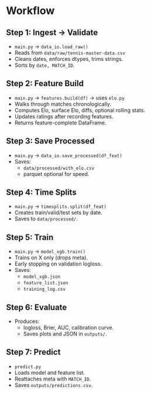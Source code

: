 # Workflow

## Step 1: Ingest → Validate

- `main.py` → `data_io.load_raw()`
- Reads from `data/raw/tennis-master-data.csv`
- Cleans dates, enforces dtypes, trims strings.
- Sorts by `date, MATCH_ID`.

## Step 2: Feature Build

- `main.py` → `features.build(df)` → uses `elo.py`
- Walks through matches chronologically.
- Computes Elo, surface Elo, diffs, optional rolling stats.
- Updates ratings after recording features.
- Returns feature-complete DataFrame.

## Step 3: Save Processed

- `main.py` → `data_io.save_processed(df_feat)`
- Saves:
  - `data/processed/with_elo.csv`
  - parquet optional for speed.

## Step 4: Time Splits

- `main.py` → `timesplits.split(df_feat)`
- Creates train/valid/test sets by date.
- Saves to `data/processed/`.

## Step 5: Train

- `main.py` → `model_xgb.train()`
- Trains on X only (drops meta).
- Early stopping on validation logloss.
- Saves:
  - `model_xgb.json`
  - `feature_list.json`
  - `training_log.csv`

## Step 6: Evaluate

- Produces:
  - logloss, Brier, AUC, calibration curve.
  - Saves plots and JSON in `outputs/`.

## Step 7: Predict

- `predict.py`
- Loads model and feature list.
- Reattaches meta with `MATCH_ID`.
- Saves `outputs/predictions.csv`.
